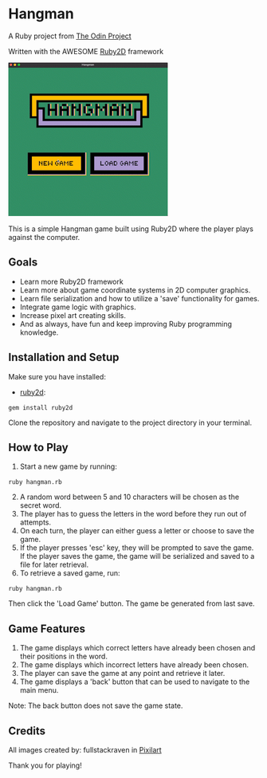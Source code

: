 # Hangman

A Ruby project from [The Odin Project](https://www.theodinproject.com/lessons/ruby-tic-tac-toe)

Written with the AWESOME [Ruby2D](http://www.ruby2d.com/) framework

![Hangman](lib/img/hangman.gif)

This is a simple Hangman game built using Ruby2D where the player plays against the computer.

## Goals

- Learn more Ruby2D framework
- Learn more about game coordinate systems in 2D computer graphics.
- Learn file serialization and how to utilize a 'save' functionality for games.
- Integrate game logic with graphics.
- Increase pixel art creating skills.
- And as always, have fun and keep improving Ruby programming knowledge.

## Installation and Setup

Make sure you have installed:

* [ruby2d](https://github.com/ruby2d/ruby2d):

```
gem install ruby2d
```

Clone the repository and navigate to the project directory in your terminal.

## How to Play

1. Start a new game by running:

```
ruby hangman.rb
```

2. A random word between 5 and 10 characters will be chosen as the secret word.
3. The player has to guess the letters in the word before they run out of attempts.
4. On each turn, the player can either guess a letter or choose to save the game.
5. If the player presses 'esc' key, they will be prompted to save the game. If the player saves the game, the game will be serialized and saved to a file for later retrieval.
6. To retrieve a saved game, run:

```
ruby hangman.rb
```
Then click the 'Load Game' button. The game be generated from last save. 

## Game Features

1. The game displays which correct letters have already been chosen and their positions in the word.
2. The game displays which incorrect letters have already been chosen.
3. The player can save the game at any point and retrieve it later.
4. The game displays a 'back' button that can be used to navigate to the main menu. 

Note: The back button does not save the game state. 

## Credits 

All images created by: fullstackraven in [Pixilart](https://www.pixilart.com/draw)


Thank you for playing!